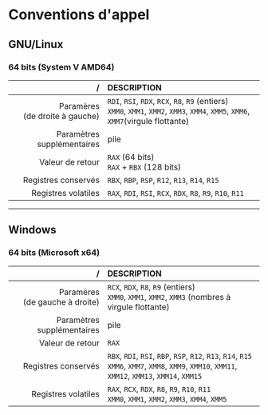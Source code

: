 # Conventions d'appel

## GNU/Linux

### 64 bits (System V AMD64)

|/|DESCRIPTION|
|--:|:--|
|Paramères<br>(de droite à gauche)|`RDI`, `RSI`, `RDX`, `RCX`, `R8`, `R9` (entiers)<br>`XMM0`, `XMM1`, `XMM2`, `XMM3`, `XMM4`, `XMM5`, `XMM6`, `XMM7`(virgule flottante)|
|Paramètres supplémentaires|pile|
|Valeur de retour|`RAX` (64 bits)<br>`RAX` + `RBX` (128 bits)|
|Registres conservés|`RBX`, `RBP`, `RSP`, `R12`, `R13`, `R14`, `R15`|
|Registres volatiles|`RAX`, `RDI`, `RSI`, `RCX`, `RDX`, `R8`, `R9`, `R10`, `R11`|

---

## Windows

### 64 bits (Microsoft x64)

|/|DESCRIPTION|
|--:|:--|
|Paramères<br>(de gauche à droite)|`RCX`, `RDX`, `R8`, `R9` (entiers)<br>`XMM0`, `XMM1`, `XMM2`, `XMM3` (nombres à virgule flottante)|
|Paramètres supplémentaires|pile|
|Valeur de retour|`RAX`|
|Registres conservés|`RBX`, `RDI`, `RSI`, `RBP`, `RSP`, `R12`, `R13`, `R14`, `R15`<br>`XMM6`, `XMM7`, `XMM8`, `XMM9`, `XMM10`, `XMM11`, `XMM12`, `XMM13`, `XMM14`, `XMM15`|
|Registres volatiles|`RAX`, `RCX`, `RDX`, `R8`, `R9`, `R10`, `R11`<br>`XMM0`, `XMM1`, `XMM2`, `XMM3`, `XMM4`, `XMM5`|
